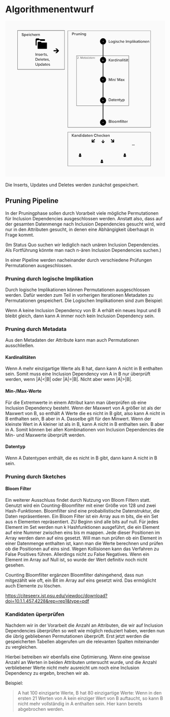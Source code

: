 # Algorithmenentwurf

![](imgs/Algorithmenentwurf.png)

Die Inserts, Updates und Deletes werden zunächst gespeichert.

## Pruning Pipeline

In der Pruningphase sollen durch Vorarbeit viele mögliche Permutationen für Inclusion Dependencies ausgeschlossen werden. Anstatt also, dass auf der gesamten Datenmenge nach Inclusion Dependencies gesucht wird, wird nur in den Attributen gesucht, in denen eine Abhängigkeit überhaupt in Frage kommt.

(Im Status Quo suchen wir lediglich nach unären Inclusion Dependencies. Als Fortführung könnte man nach n-ären Inclusion Dependencies suchen.)

In einer Pipeline werden nacheinander durch verschiedene Prüfungen Permutationen ausgeschlossen.

### Pruning durch logische Implikation

Durch logische Implikationen können Permutationen ausgeschlossen werden. Dafür werden zum Teil in vorherigen Iterationen Metadaten zu Permutationen gespeichert.
   Die Logischen Implikationen sind zum Beispiel:

Wenn A keine Inclusion Dependency von B: A erhält ein neues Input und B bleibt gleich, dann kann A immer noch kein Inclusion Dependency sein.

### Pruning durch Metadata

Aus den Metadaten der Attribute kann man auch Permutationen ausschließen.

#### Kardinalitäten

Wenn A mehr einzigartige Werte als B hat, dann kann A nicht in B enthalten sein. Somit muss eine Inclusion Dependency von A in B nur überprüft werden, wenn |A|<|B| oder |A|=|B|. Nicht aber wenn |A|>|B|.

#### Min-/Max-Werte

Für die Extremwerte in einem Attribut kann man überprüfen ob eine Inclusion Dependency besteht. Wenn der Maxwert von A größer ist als der Maxwert von B, so enthält A Werte die es nicht in B gibt, also kann A nicht in B enthalten sein, B aber in A. Dasselbe gilt für den Minwert. Wenn der kleinste Wert in A kleiner ist als in B, kann A nicht in B enthalten sein. B aber in A. Somit können bei allen Kombinationen von Inclusion Dependencies die Min- und Maxwerte überprüft werden.

#### Datentyp

Wenn A Datentypen enthält, die es nicht in B gibt, dann kann A nicht in B sein.

### Pruning durch Sketches

#### Bloom Filter

Ein weiterer Ausschluss findet durch Nutzung von Bloom Filtern statt. Genutzt wird ein Counting-Bloomfilter mit einer Größe von 128 und zwei Hash-Funktionen. Bloomfilter sind eine probabilistische Datenstruktur, die Daten repräsentieren. Ein Bloom Filter ist ein Array aus m bits, die ein Set aus n Elementen repräsentiert. ZU Beginn sind alle bits auf null. Für jedes Element im Set werden nun k Hashfunktionen ausgeführt, die ein Element auf eine Nummer zwischen eins bis m mappen. Jede dieser Positionen im Array werden dann auf eins gesetzt. Will man nun prüfen ob ein Element in einer Datenmenge enthalten ist, kann man die Werte berechnen und prüfen ob die Positionen auf eins sind. Wegen Kollisionen kann das Verfahren zu False Positives führen. Allerdings nicht zu False Negatives. Wenn ein Element im Array auf Null ist, so wurde der Wert definitiv noch nicht gesehen.

Counting Bloomfilter ergänzen Bloomfilter dahingehend, dass nun mitgezählt wie oft, ein Bit im Array auf eins gesetzt wird. Das ermöglicht auch Elemente zu löschen.

https://citeseerx.ist.psu.edu/viewdoc/download?doi=10.1.1.457.4228&rep=rep1&type=pdf

### Kandidaten üperprüfen

Nachdem wir in der Vorarbeit die Anzahl an Attributen, die wir auf Inclusion Dependencies überprüfen so weit wie möglich reduziert haben, werden nun die übrig gebliebenen Permutationen überprüft. Erst jetzt werden die gespeicherten Tabellen abgerufen um die relevanten Spalten miteinander zu vergleichen.

Hierbei betreiben wir ebenfalls eine Optimierung. Wenn eine gewisse Anzahl an Werten in beiden Attributen untersucht wurde, und die Anzahl verbliebener Werte nicht mehr ausreicht um noch eine Inclusion Dependency zu ergebn, brechen wir ab. 

Beispiel:
> A hat 100 einzigarte Werte, B hat 80 einzigartige Werte: Wenn in den ersten 21 Werten von A kein einziger Wert von B auftaucht, so kann B nicht mehr vollständig in A enthalten sein. Hier kann bereits abgebrochen werden.
